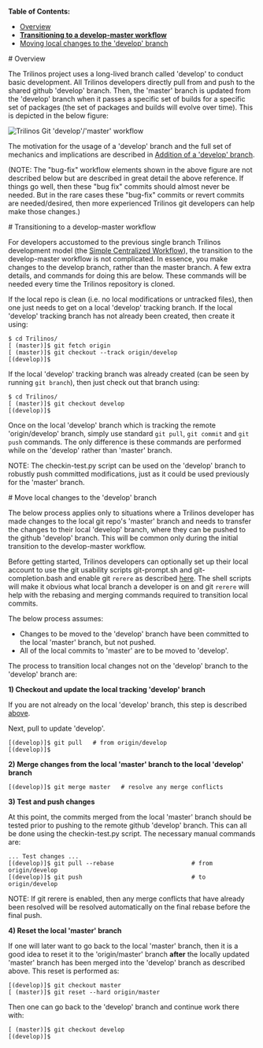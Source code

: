 **Table of Contents:**
* [Overview](#overview)
* [**Transitioning to a develop-master workflow**](#transition_develop_master)
* [Moving local changes to the 'develop' branch](#move_to_develop)

<a name="overview"/>
# Overview

The Trilinos project uses a long-lived branch called 'develop' to conduct basic development.  All Trilinos developers directly pull from and push to the shared github 'develop' branch.  Then, the 'master' branch is updated from the 'develop' branch when it passes a specific set of builds for a specific set of packages (the set of packages and builds will evolve over time).  This is depicted in the below figure:

![Trilinos Git 'develop'/'master' workflow](https://github.com/trilinos/trilinos_wiki_images/blob/master/GitDevelopMasterWorkflow.png)

The motivation for the usage of a 'develop' branch and the full set of mechanics and implications are described in [Addition of a 'develop' branch](https://docs.google.com/document/d/1uVQYI2cmNx09fDkHDA136yqDTqayhxqfvjFiuUue7wo/edit#heading=h.u2ougk1wk7ph).

(NOTE: The "bug-fix" workflow elements shown in the above figure are not described below but are described in great detail the above reference.  If things go well, then these "bug fix" commits should almost never be needed.  But in the rare cases these "bug-fix" commits or revert commits are needed/desired, then more experienced Trilinos git developers can help make those changes.)

<a name="transition_develop_master"/>
# Transitioning to a develop-master workflow

For developers accustomed to the previous single branch Trilinos development model (the [Simple Centralized Workflow](https://github.com/trilinos/Trilinos/wiki/VC-|-Simple-Centralized-Workflow)), the transition to the develop-master workflow is not complicated. In essence, you make changes to the develop branch, rather than the master branch. A few extra details, and commands for doing this are below. These commands will be needed every time the Trilinos repository is cloned.

If the local repo is clean (i.e. no local modifications or untracked files), then one just needs to get on a local 'develop' tracking branch.  If the local 'develop' tracking branch has not already been created, then create it using:

```
$ cd Trilinos/
[ (master)]$ git fetch origin
[ (master)]$ git checkout --track origin/develop
[(develop)]$ 
```

If the local 'develop' tracking branch was already created (can be seen by running `git branch`), then just check out that branch using:

```
$ cd Trilinos/
[ (master)]$ git checkout develop
[(develop)]$ 
```

Once on the local 'develop' branch which is tracking the remote 'origin/develop' branch, simply use standard `git pull`, `git commit` and `git push` commands. The only difference is these commands are performed while on the 'develop' rather than 'master' branch.

NOTE: The checkin-test.py script can be used on the 'develop' branch to robustly push committed modifications, just as it could be used previously for the 'master' branch.

<a name="move_to_develop"/>
# Move local changes to the 'develop' branch

The below process applies only to situations where a Trilinos developer has made changes to the local git repo's 'master' branch and needs to transfer the changes to their local 'develop' branch, where they can be pushed to the github 'develop' branch. This will be common only during the initial transition to the develop-master workflow.

Before getting started, Trilinos developers can optionally set up their local account to use the git usability scripts git-prompt.sh and git-completion.bash and enable git `rerere` as described [here](https://github.com/trilinos/Trilinos/wiki/VC-%7C-Initial-Git-Setup).  The shell scripts will make it obvious what local branch a developer is on and git `rerere` will help with the rebasing and merging commands required to transition local commits.

The below process assumes:
* Changes to be moved to the 'develop' branch have been committed to the local 'master' branch, but not pushed.
* All of the local commits to 'master' are to be moved to 'develop'.

The process to transition local changes not on the 'develop' branch to the 'develop' branch are:

**1) Checkout and update the local tracking 'develop' branch**

If you are not already on the local 'develop' branch, this step is described [above](https://github.com/trilinos/Trilinos/wiki/VC-%7C-'develop'-'master'-workflow#get_on_local_develop).

Next, pull to update 'develop'.

```
[(develop)]$ git pull   # from origin/develop
[(develop)]$
```

**2) Merge changes from the local 'master' branch to the local 'develop' branch**

```
[(develop)]$ git merge master   # resolve any merge conflicts
```

**3) Test and push changes**

At this point, the commits merged from the local 'master' branch should be tested prior to pushing to the remote github 'develop' branch.  This can all be done using the checkin-test.py script. The necessary manual commands are:

```
... Test changes ...
[(develop)]$ git pull --rebase                      # from origin/develop
[(develop)]$ git push                               # to origin/develop
```

NOTE: If git rerere is enabled, then any merge conflicts that have already been resolved will be resolved automatically on the final rebase before the final push.

**4) Reset the local 'master' branch**

If one will later want to go back to the local 'master' branch, then it is a good idea to reset it to the 'origin/master' branch  **after** the locally updated 'master' branch has been merged into the 'develop' branch as described above.  This reset is performed as:

```
[(develop)]$ git checkout master
[ (master)]$ git reset --hard origin/master
```

Then one can go back to the 'develop' branch and continue work there with:

```
[ (master)]$ git checkout develop
[(develop)]$
```
